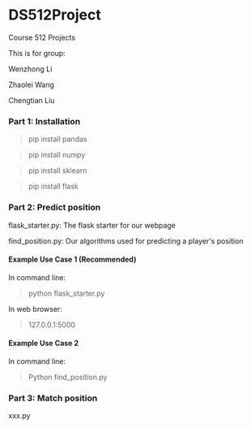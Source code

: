 # DS512Project
Course 512 Projects

This is for group: 

Wenzhong Li

Zhaolei Wang

Chengtian Liu

### Part 1: Installation

> pip install pandas

> pip install numpy

> pip install sklearn

> pip install flask

### Part 2: Predict position

flask_starter.py: The flask starter for our webpage

find_position.py: Our algorithms used for predicting a player's position

#### Example Use Case 1 (Recommended)

In command line:
> python flask_starter.py

In web browser:
> 127.0.0.1:5000

#### Example Use Case 2

In command line:

> Python find_position.py

### Part 3: Match position

xxx.py
